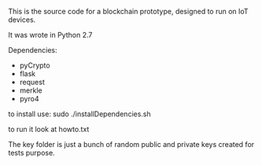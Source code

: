 This is the source code for a blockchain prototype, designed to run on IoT devices.

It was wrote in Python 2.7

Dependencies:
- pyCrypto
- flask
- request 
- merkle 
- pyro4

to install use: sudo ./installDependencies.sh

to run it look at howto.txt


The key folder is just a bunch of random public and private keys created for tests purpose.



